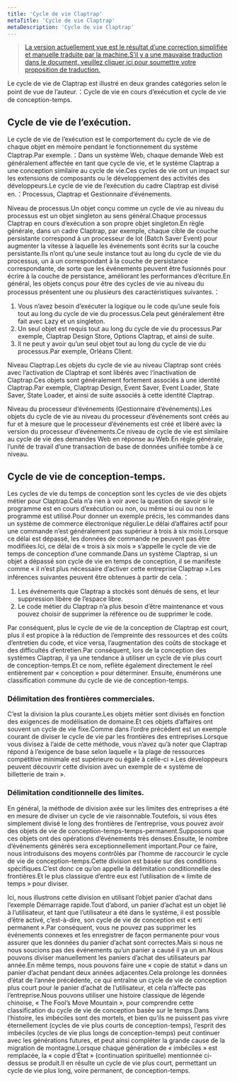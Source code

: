 ```yaml
---
title: 'Cycle de vie Claptrap'
metaTitle: 'Cycle de vie Claptrap'
metaDescription: 'Cycle de vie Claptrap'
---
```


> [La version actuellement vue est le résultat d’une correction simplifiée et manuelle traduite par la machine.S’il y a une mauvaise traduction dans le document, veuillez cliquer ici pour soumettre votre proposition de traduction.](https://crwd.in/newbeclaptrap)

Le cycle de vie de Claptrap est illustré en deux grandes catégories selon le point de vue de l’auteur.：Cycle de vie en cours d’exécution et cycle de vie de conception-temps.

## Cycle de vie de l’exécution.

Le cycle de vie de l’exécution est le comportement du cycle de vie de chaque objet en mémoire pendant le fonctionnement du système Claptrap.Par exemple.：Dans un système Web, chaque demande Web est généralement affectée en tant que cycle de vie, et le système Claptrap a une conception similaire au cycle de vie.Ces cycles de vie ont un impact sur les extensions de composants ou le développement des activités des développeurs.Le cycle de vie de l’exécution du cadre Claptrap est divisé en.：Processus, Claptrap et Gestionnaire d’événements.

Niveau de processus.Un objet conçu comme un cycle de vie au niveau du processus est un objet singleton au sens général.Chaque processus Claptrap en cours d’exécution a son propre objet singleton.En règle générale, dans un cadre Claptrap, par exemple, chaque cible de couche persistante correspond à un processeur de lot (Batch Saver Event) pour augmenter la vitesse à laquelle les événements sont écrits sur la couche persistante.Ils n’ont qu’une seule instance tout au long du cycle de vie du processus, un à un correspondant à la couche de persistance correspondante, de sorte que les événements peuvent être fusionnés pour écrire à la couche de persistance, améliorant les performances d’écriture.En général, les objets conçus pour être des cycles de vie au niveau du processus présentent une ou plusieurs des caractéristiques suivantes.：

1. Vous n’avez besoin d’exécuter la logique ou le code qu’une seule fois tout au long du cycle de vie du processus.Cela peut généralement être fait avec Lazy et un singleton.
2. Un seul objet est requis tout au long du cycle de vie du processus.Par exemple, Claptrap Design Store, Options Claptrap, et ainsi de suite.
3. Il ne peut y avoir qu’un seul objet tout au long du cycle de vie du processus.Par exemple, Orléans Client.

Niveau Claptrap.Les objets du cycle de vie au niveau Claptrap sont créés avec l’activation de Claptrap et sont libérés avec l’inactivation de Claptrap.Ces objets sont généralement fortement associés à une identité Claptrap.Par exemple, Claptrap Design, Event Saver, Event Loader, State Saver, State Loader, et ainsi de suite associés à cette identité Claptrap.

Niveau du processeur d’événements (Gestionnaire d’événements).Les objets du cycle de vie au niveau du processeur d’événements sont créés au fur et à mesure que le processeur d’événements est créé et libéré avec la version du processeur d’événements.Ce niveau de cycle de vie est similaire au cycle de vie des demandes Web en réponse au Web.En règle générale, l’unité de travail d’une transaction de base de données unifiée tombe à ce niveau.

## Cycle de vie de conception-temps.

Les cycles de vie du temps de conception sont les cycles de vie des objets métier pour Claptrap.Cela n’a rien à voir avec la question de savoir si le programme est en cours d’exécution ou non, ou même si oui ou non le programme est utilisé.Pour donner un exemple précis, les commandes dans un système de commerce électronique régulier.Le délai d’affaires actif pour une commande n’est généralement pas supérieur à trois à six mois.Lorsque ce délai est dépassé, les données de commande ne peuvent pas être modifiées.Ici, ce délai de « trois à six mois » s’appelle le cycle de vie de temps de conception d’une commande.Dans un système Claptrap, si un objet a dépassé son cycle de vie en temps de conception, il se manifeste comme « il n’est plus nécessaire d’activer cette entreprise Claptrap ».Les inférences suivantes peuvent être obtenues à partir de cela.：

1. Les événements que Claptrap a stockés sont dénués de sens, et leur suppression libère de l’espace libre.
2. Le code métier du Claptrap n’a plus besoin d’être maintenance et vous pouvez choisir de supprimer la référence ou de supprimer le code.

Par conséquent, plus le cycle de vie de la conception de Claptrap est court, plus il est propice à la réduction de l’empreinte des ressources et des coûts d’entretien du code, et vice versa, l’augmentation des coûts de stockage et des difficultés d’entretien.Par conséquent, lors de la conception des systèmes Claptrap, il ya une tendance à utiliser un cycle de vie plus court de conception-temps.Et ce nom, reflète également directement le réel entièrement par « conception » pour déterminer. Ensuite, énumérons une classification commune du cycle de vie de conception-temps.

### Délimitation des frontières commerciales.

C’est la division la plus courante.Les objets métier sont divisés en fonction des exigences de modélisation de domaine.Et ces objets d’affaires ont souvent un cycle de vie fixe.Comme dans l’ordre précédent est un exemple courant de diviser le cycle de vie par les frontières des entreprises.Lorsque vous divisez à l’aide de cette méthode, vous n’avez qu’à noter que Claptrap répond à l’exigence de base selon laquelle « la plage de ressources compétitive minimale est supérieure ou égale à celle-ci ».Les développeurs peuvent découvrir cette division avec un exemple de « système de billetterie de train ».

### Délimitation conditionnelle des limites.

En général, la méthode de division axée sur les limites des entreprises a été en mesure de diviser un cycle de vie raisonnable.Toutefois, si vous êtes simplement divisé le long des frontières de l’entreprise, vous pouvez avoir des objets de vie de conception-temps-temps-permanent.Supposons que ces objets ont des opérations d’événements très denses.Ensuite, le nombre d’événements générés sera exceptionnellement important.Pour ce faire, nous introduisons des moyens contrôlés par l’homme de raccourcir le cycle de vie de conception-temps.Cette division est basée sur des conditions spécifiques.C’est donc ce qu’on appelle la délimitation conditionnelle des frontières.Et le plus classique d’entre eux est l’utilisation de « limite de temps » pour diviser.

Ici, nous illustrons cette division en utilisant l’objet panier d’achat dans l’exemple Démarrage rapide.Tout d’abord, un panier d’achat est un objet lié à l’utilisateur, et tant que l’utilisateur a été dans le système, il est possible d’être activé, c’est-à-dire, son cycle de vie de conception est « erti permanent ».Par conséquent, vous ne pouvez pas supprimer les événements connexes et les enregistrer de façon permanente pour vous assurer que les données du panier d’achat sont correctes.Mais si nous ne nous soucions pas des événements qu’un panier a causé il ya un an.Nous pouvons diviser manuellement les paniers d’achat des utilisateurs par année.En même temps, nous pouvons faire une « copie de statut » dans un panier d’achat pendant deux années adjacentes.Cela prolonge les données d’état de l’année précédente, ce qui entraîne un cycle de vie de conception plus court pour le panier d’achat de l’utilisateur, et cela n’affecte pas l’entreprise.Nous pouvons utiliser une histoire classique de légende chinoise, « The Fool’s Move Mountain », pour comprendre cette classification du cycle de vie de conception basée sur le temps.Dans l’histoire, les imbéciles sont des mortels, et bien qu’ils ne puissent pas vivre éternellement (cycles de vie plus courts de conception-temps), l’esprit des imbéciles (cycles de vie plus longs de conception-temps) peut continuer avec les générations futures, et peut ainsi compléter la grande cause de la migration de montagne.Lorsque chaque génération de « imbéciles » est remplacée, la « copie d’État » (continuation spirituelle) mentionnée ci-dessus se produit.Il en résulte un cycle de vie plus court, permettant un cycle de vie plus long, voire permanent, de conception-temps.
